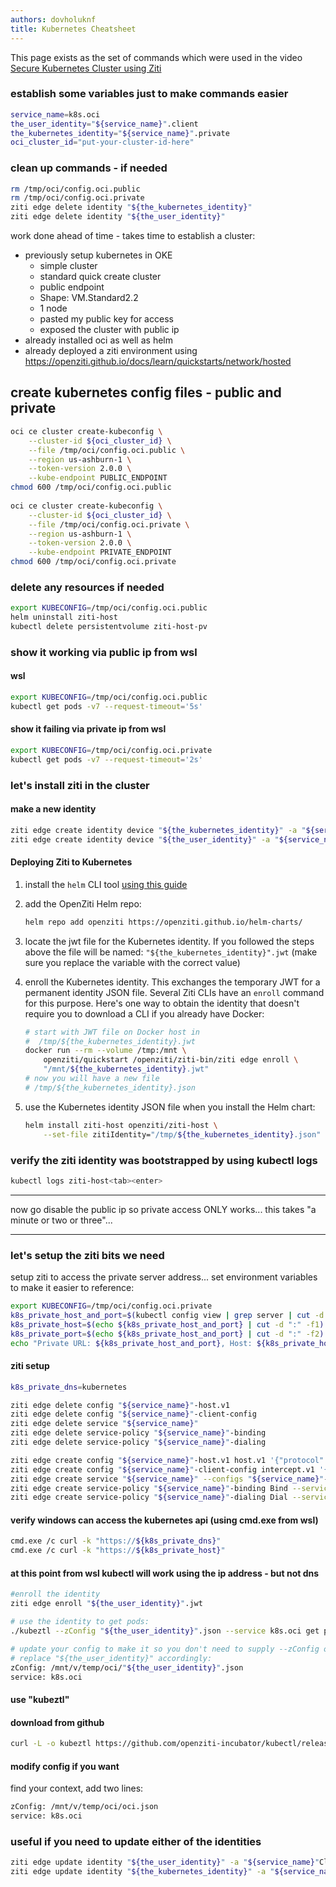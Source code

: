 ```yaml
---
authors: dovholuknf
title: Kubernetes Cheatsheet
---
```


This page exists as the set of commands which were used in the video [Secure Kubernetes Cluster using Ziti][1]

### establish some variables just to make commands easier

```bash
service_name=k8s.oci
the_user_identity="${service_name}".client
the_kubernetes_identity="${service_name}".private
oci_cluster_id="put-your-cluster-id-here"
```

### clean up commands - if needed

```bash
rm /tmp/oci/config.oci.public
rm /tmp/oci/config.oci.private
ziti edge delete identity "${the_kubernetes_identity}"
ziti edge delete identity "${the_user_identity}"
```

work done ahead of time - takes time to establish a cluster:

* previously setup kubernetes in OKE
  * simple cluster
  * standard quick create cluster
  * public endpoint
  * Shape: VM.Standard2.2
  * 1 node
  * pasted my public key for access
  * exposed the cluster with public ip
* already installed oci as well as helm
* already deployed a ziti environment using https://openziti.github.io/docs/learn/quickstarts/network/hosted

## create kubernetes config files - public and private

```bash
oci ce cluster create-kubeconfig \
    --cluster-id ${oci_cluster_id} \
    --file /tmp/oci/config.oci.public \
    --region us-ashburn-1 \
    --token-version 2.0.0 \
    --kube-endpoint PUBLIC_ENDPOINT
chmod 600 /tmp/oci/config.oci.public
    
oci ce cluster create-kubeconfig \
    --cluster-id ${oci_cluster_id} \
    --file /tmp/oci/config.oci.private \
    --region us-ashburn-1 \
    --token-version 2.0.0 \
    --kube-endpoint PRIVATE_ENDPOINT
chmod 600 /tmp/oci/config.oci.private
```

### delete any resources if needed

```bash
export KUBECONFIG=/tmp/oci/config.oci.public
helm uninstall ziti-host
kubectl delete persistentvolume ziti-host-pv
```

### show it working via public ip from wsl

#### wsl

```bash
export KUBECONFIG=/tmp/oci/config.oci.public
kubectl get pods -v7 --request-timeout='5s'
```

#### show it failing via private ip from wsl

```bash
export KUBECONFIG=/tmp/oci/config.oci.private
kubectl get pods -v7 --request-timeout='2s'
```

### let's install ziti in the cluster

#### make a new identity

```bash
ziti edge create identity device "${the_kubernetes_identity}" -a "${service_name}"ServerEndpoints -o "${the_kubernetes_identity}".jwt
ziti edge create identity device "${the_user_identity}" -a "${service_name}"ClientEndpoints -o "${the_user_identity}".jwt
```

#### Deploying Ziti to Kubernetes

1. install the `helm` CLI tool [using this guide](https://helm.sh/docs/intro/install/)
2. add the OpenZiti Helm repo:

    ```bash
    helm repo add openziti https://openziti.github.io/helm-charts/
    ```

3. locate the jwt file for the Kubernetes identity. If you followed the steps above the file will be named: `"${the_kubernetes_identity}".jwt` (make sure you replace the variable with the correct value)
4. enroll the Kubernetes identity. This exchanges the temporary JWT for a permanent identity JSON file. Several Ziti CLIs have an `enroll` command for this purpose. Here's one way to obtain the identity that doesn't require you to download a CLI if you already have Docker:

    ```bash
    # start with JWT file on Docker host in 
    #  /tmp/${the_kubernetes_identity}.jwt
    docker run --rm --volume /tmp:/mnt \
        openziti/quickstart /openziti/ziti-bin/ziti edge enroll \
        "/mnt/${the_kubernetes_identity}.jwt"
    # now you will have a new file 
    # /tmp/${the_kubernetes_identity}.json
    ```

5. use the Kubernetes identity JSON file when you install the Helm chart:

    ```bash
    helm install ziti-host openziti/ziti-host \
        --set-file zitiIdentity="/tmp/${the_kubernetes_identity}.json"
    ```

### verify the ziti identity was bootstrapped by using kubectl logs

```bash
kubectl logs ziti-host<tab><enter>
```

---

now go disable the public ip so private access ONLY works... this takes "a minute or two or three"...

---

### let's setup the ziti bits we need

setup ziti to access the private server address... 
set environment variables to make it easier to reference:

```bash
export KUBECONFIG=/tmp/oci/config.oci.private
k8s_private_host_and_port=$(kubectl config view | grep server | cut -d "/" -f3)
k8s_private_host=$(echo ${k8s_private_host_and_port} | cut -d ":" -f1)
k8s_private_port=$(echo ${k8s_private_host_and_port} | cut -d ":" -f2)
echo "Private URL: ${k8s_private_host_and_port}, Host: ${k8s_private_host}, Port: ${k8s_private_port}"
```

#### ziti setup

```bash
k8s_private_dns=kubernetes

ziti edge delete config "${service_name}"-host.v1
ziti edge delete config "${service_name}"-client-config
ziti edge delete service "${service_name}"
ziti edge delete service-policy "${service_name}"-binding
ziti edge delete service-policy "${service_name}"-dialing

ziti edge create config "${service_name}"-host.v1 host.v1 '{"protocol":"tcp", "address":"'${k8s_private_host}'","port":'${k8s_private_port}' }'
ziti edge create config "${service_name}"-client-config intercept.v1 '{"protocols":["tcp"],"addresses":["'${k8s_private_host}'","'${k8s_private_dns}'"], "portRanges":[{"low":443, "high":443}]}'
ziti edge create service "${service_name}" --configs "${service_name}"-client-config,"${service_name}"-host.v1
ziti edge create service-policy "${service_name}"-binding Bind --service-roles '@'"${service_name}" --identity-roles '#'"${service_name}"'ServerEndpoints'
ziti edge create service-policy "${service_name}"-dialing Dial --service-roles '@'"${service_name}" --identity-roles '#'"${service_name}"'ClientEndpoints'
```

#### verify windows can access the kubernetes api (using cmd.exe from wsl)

```bash
cmd.exe /c curl -k "https://${k8s_private_dns}"
cmd.exe /c curl -k "https://${k8s_private_host}"    
```

#### at this point from wsl kubectl will work using the ip address - but not dns

```bash
#enroll the identity
ziti edge enroll "${the_user_identity}".jwt

# use the identity to get pods:
./kubeztl --zConfig "${the_user_identity}".json --service k8s.oci get pods

# update your config to make it so you don't need to supply --zConfig or --service
# replace "${the_user_identity}" accordingly:
zConfig: /mnt/v/temp/oci/"${the_user_identity}".json
service: k8s.oci
```

#### use "kubeztl"

#### download from github

```bash
curl -L -o kubeztl https://github.com/openziti-incubator/kubectl/releases/download/v0.0.4/kubectl-linux-amd64 ./kubeztl get pods -c ./id.json -S "${service_name}"
```

#### modify config if you want

find your context, add two lines:

```bash
zConfig: /mnt/v/temp/oci/oci.json
service: k8s.oci
```

### useful if you need to update either of the identities

```bash
ziti edge update identity "${the_user_identity}" -a "${service_name}"ClientEndpoints
ziti edge update identity "${the_kubernetes_identity}" -a "${service_name}"ServerEndpoints
```

[1]: https://youtu.be/CRoansolpR0
